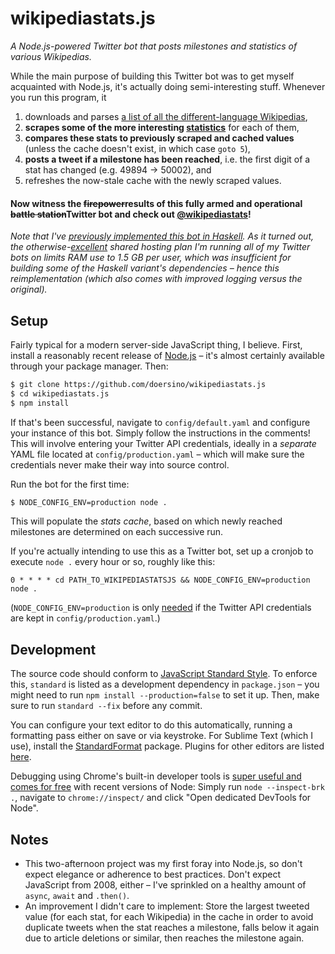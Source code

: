 # wikipediastats.js

*A Node.js-powered Twitter bot that posts milestones and statistics of various Wikipedias.*

While the main purpose of building this Twitter bot was to get myself acquainted with Node.js, it's actually doing semi-interesting stuff. Whenever you run this program, it

1. downloads and parses [a list of all the different-language Wikipedias](https://meta.wikimedia.org/wiki/List_of_Wikipedias),
2. **scrapes some of the more interesting [statistics](https://en.wikipedia.org/wiki/Special:Statistics)** for each of them,
3. **compares these stats to previously scraped and cached values** (unless the cache doesn't exist, in which case `goto 5`),
4. **posts a tweet if a milestone has been reached**, i.e. the first digit of a stat has changed (e.g. 49894 → 50002), and
5. refreshes the now-stale cache with the newly scraped values.


#### Now witness the ~~firepower~~results of this fully armed and operational ~~battle station~~Twitter bot and check out [@wikipediastats](https://twitter.com/wikipediastats)!

*Note that I've [previously implemented this bot in Haskell](https://github.com/doersino/wikipediastats). As it turned out, the otherwise-[excellent](https://uberspace.de) shared hosting plan I'm running all of my Twitter bots on limits RAM use to 1.5 GB per user, which was insufficient for building some of the Haskell variant's dependencies – hence this reimplementation (which also comes with improved logging versus the original).*


## Setup

Fairly typical for a modern server-side JavaScript thing, I believe. First, install a reasonably recent release of [Node.js](https://nodejs.org/en/) – it's almost certainly available through your package manager. Then:

```bash
$ git clone https://github.com/doersino/wikipediastats.js
$ cd wikipediastats.js
$ npm install
```

If that's been successful, navigate to `config/default.yaml` and configure your instance of this bot. Simply follow the instructions in the comments! This will involve entering your Twitter API credentials, ideally in a *separate* YAML file located at `config/production.yaml` – which will make sure the credentials never make their way into source control.

Run the bot for the first time:

```bash
$ NODE_CONFIG_ENV=production node .
```
This will populate the *stats cache*, based on which newly reached milestones are determined on each successive run.

If you're actually intending to use this as a Twitter bot, set up a cronjob to execute `node .` every hour or so, roughly like this:

```cron
0 * * * * cd PATH_TO_WIKIPEDIASTATSJS && NODE_CONFIG_ENV=production node .
```

(`NODE_CONFIG_ENV=production` is only [needed](https://github.com/lorenwest/node-config/wiki/Environment-Variables) if the Twitter API credentials are kept in `config/production.yaml`.)


## Development

The source code should conform to [JavaScript Standard Style](https://standardjs.com). To enforce this, `standard` is listed as a development dependency in `package.json` – you might need to run `npm install --production=false` to set it up. Then, make sure to run `standard --fix` before any commit.

You can configure your text editor to do this automatically, running a formatting pass either on save or via keystroke. For Sublime Text (which I use), install the [StandardFormat](https://packagecontrol.io/packages/StandardFormat) package. Plugins for other editors are listed [here](https://standardjs.com/#are-there-text-editor-plugins).

Debugging using Chrome's built-in developer tools is [super useful and comes for free](https://medium.com/@paul_irish/debugging-node-js-nightlies-with-chrome-devtools-7c4a1b95ae27) with recent versions of Node: Simply run `node --inspect-brk .`, navigate to `chrome://inspect/` and click "Open dedicated DevTools for Node".


## Notes

* This two-afternoon project was my first foray into Node.js, so don't expect elegance or adherence to best practices. Don't expect JavaScript from 2008, either – I've sprinkled on a healthy amount of `async`, `await` and `.then()`.
* An improvement I didn't care to implement: Store the largest tweeted value (for each stat, for each Wikipedia) in the cache in order to avoid duplicate tweets when the stat reaches a milestone, falls below it again due to article deletions or similar, then reaches the milestone again.
